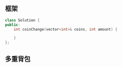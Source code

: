 ## 框架
```cpp
class Solution {
public:
    int coinChange(vector<int>& coins, int amount) {

    }
};
```
  
## 多重背包
